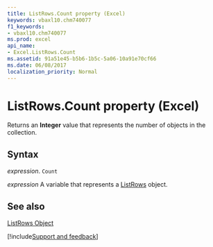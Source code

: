 ```yaml
---
title: ListRows.Count property (Excel)
keywords: vbaxl10.chm740077
f1_keywords:
- vbaxl10.chm740077
ms.prod: excel
api_name:
- Excel.ListRows.Count
ms.assetid: 91a51e45-b5b6-1b5c-5a06-10a91e70cf66
ms.date: 06/08/2017
localization_priority: Normal
---
```



# ListRows.Count property (Excel)

Returns an  **Integer** value that represents the number of objects in the collection.


## Syntax

_expression_. `Count`

_expression_ A variable that represents a [ListRows](Excel.ListRows.md) object.


## See also


[ListRows Object](Excel.ListRows.md)

[!include[Support and feedback](~/includes/feedback-boilerplate.md)]